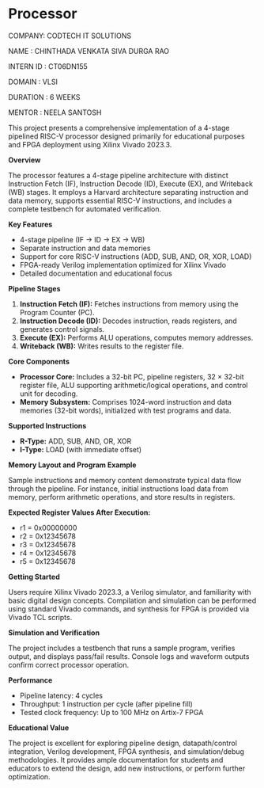 # Processor

COMPANY: CODTECH IT SOLUTIONS


NAME : CHINTHADA VENKATA SIVA DURGA RAO


INTERN ID : CT06DN155


DOMAIN : VLSI


DURATION : 6 WEEKS


MENTOR : NEELA SANTOSH


This project presents a comprehensive implementation of a 4-stage pipelined RISC-V processor designed primarily for educational purposes and FPGA deployment using Xilinx Vivado 2023.3.

**Overview**

The processor features a 4-stage pipeline architecture with distinct Instruction Fetch (IF), Instruction Decode (ID), Execute (EX), and Writeback (WB) stages. It employs a Harvard architecture separating instruction and data memory, supports essential RISC-V instructions, and includes a complete testbench for automated verification.

**Key Features**

* 4-stage pipeline (IF → ID → EX → WB)
* Separate instruction and data memories
* Support for core RISC-V instructions (ADD, SUB, AND, OR, XOR, LOAD)
* FPGA-ready Verilog implementation optimized for Xilinx Vivado
* Detailed documentation and educational focus

**Pipeline Stages**

1. **Instruction Fetch (IF):** Fetches instructions from memory using the Program Counter (PC).
2. **Instruction Decode (ID):** Decodes instruction, reads registers, and generates control signals.
3. **Execute (EX):** Performs ALU operations, computes memory addresses.
4. **Writeback (WB):** Writes results to the register file.

**Core Components**

* **Processor Core:** Includes a 32-bit PC, pipeline registers, 32 × 32-bit register file, ALU supporting arithmetic/logical operations, and control unit for decoding.
* **Memory Subsystem:** Comprises 1024-word instruction and data memories (32-bit words), initialized with test programs and data.

**Supported Instructions**

* **R-Type:** ADD, SUB, AND, OR, XOR
* **I-Type:** LOAD (with immediate offset)

**Memory Layout and Program Example**

Sample instructions and memory content demonstrate typical data flow through the pipeline. For instance, initial instructions load data from memory, perform arithmetic operations, and store results in registers.

**Expected Register Values After Execution:**

* r1 = 0x00000000
* r2 = 0x12345678
* r3 = 0x12345678
* r4 = 0x12345678
* r5 = 0x12345678

**Getting Started**

Users require Xilinx Vivado 2023.3, a Verilog simulator, and familiarity with basic digital design concepts. Compilation and simulation can be performed using standard Vivado commands, and synthesis for FPGA is provided via Vivado TCL scripts.

**Simulation and Verification**

The project includes a testbench that runs a sample program, verifies output, and displays pass/fail results. Console logs and waveform outputs confirm correct processor operation.

**Performance**

* Pipeline latency: 4 cycles
* Throughput: 1 instruction per cycle (after pipeline fill)
* Tested clock frequency: Up to 100 MHz on Artix-7 FPGA

**Educational Value**

The project is excellent for exploring pipeline design, datapath/control integration, Verilog development, FPGA synthesis, and simulation/debug methodologies. It provides ample documentation for students and educators to extend the design, add new instructions, or perform further optimization.


